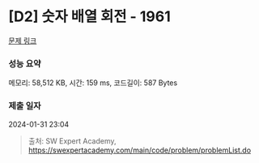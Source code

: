 # [D2] 숫자 배열 회전 - 1961 

[문제 링크](https://swexpertacademy.com/main/code/problem/problemDetail.do?contestProbId=AV5Pq-OKAVYDFAUq) 

### 성능 요약

메모리: 58,512 KB, 시간: 159 ms, 코드길이: 587 Bytes

### 제출 일자

2024-01-31 23:04



> 출처: SW Expert Academy, https://swexpertacademy.com/main/code/problem/problemList.do